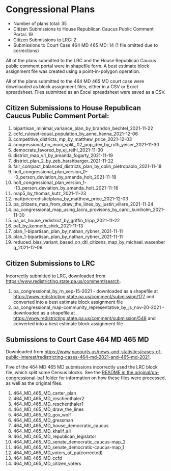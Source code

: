 # Congressional Plans

* Number of plans total: 35
* Citizen Submissions to House Republican Caucus Public Comment Portal: 19
* Citizen Submissions to LRC: 2
* Submissions to Court Case 464 MD 465 MD: 14 (1 file omitted due to corrections)

All of the plans submitted to the LRC and the House Republican Caucus public comment portal were in shapefile form. A best estimate block assignment file was created using a point-in-polygon operation.

All of the plans submitted to the 464 MD 465 MD court case were downloaded as block assignment files, either in a CSV or Excel spreadsheet. Files submitted as an Excel spreadsheet were saved as a CSV.

## Citizen Submissions to House Republican Caucus Public Comment Portal:

1. bipartisan_minimal_variance_plan_by_brandon_bechtel_2021-11-22
1. ccfd_ruleset-equal_population_by_anne_hanna_2021-12-06
1. competitive_districts_mp_by_matthew_price_2021-12-03
1. congressional_no_muni_split_.02_pop_dev_by_ruth_yeiser_2021-11-30
1. democrats_favored_by_ej_reihl_2021-11-30
1. district_map_v.1_by_amanda_fogarty_2021-11-19
1. district_plan_2_by_zeb_harshbarger_2021-11-22
1. fair_compact_balanced_districts_plan_by_colin_pietropaolo_2021-11-18
1. holt_congressional_plan_version_0--0_person_deviation_by_amanda_holt_2021-11-19
1. holt_congressional_plan_version_1--13_person_deviation_by_amanda_holt_2021-11-16
1. map5_by_thomas_kutz_2021-11-23
1. mattpriceredistictplana_by_matthew_price_2021-12-03
1. pa_citizens_map_from_draw_the_lines_by_justin_villere_2021-11-24
1. pa_congressional_map_using_lacra_provisons_by_carol_kuniholm_2021-11-30
1. pa_us_house_redistrict_by_griffin_tripp_2021-11-22
1. pa1_by_kenneth_shirk_2021-11-13
1. plan_1-bipartisan_plan_by_nathan_rybner_2021-11-11
1. plan_1-bipartisan_plan_by_nathan_rybner_2021-11-11
1. reduced_bias_variant_based_on_dtl_citizens_map_by_michael_waxenberg_2021-12-06

## Citizen Submissions to LRC

Incorrectly submitted to LRC, downloaded from <https://www.redistricting.state.pa.us/comment/search>.

1. pa_congressional_by_rn_sep-15-2021 - downloaded as a shapefile at <https://www.redistricting.state.pa.us/comment/submission/177> and converted into a best estimate block assignment file
1. pa_congressional_map-community_representative_by_js_nov-20-2021 - downloaded as a shapefile at <https://www.redistricting.state.pa.us/comment/submission/548> and converted into a best estimate block assignment file

## Submissions to Court Case 464 MD 465 MD

Downloaded from <https://www.pacourts.us/news-and-statistics/cases-of-public-interest/redistricting-cases-464-md-2021-and-465-md-2021>.

Five of the 464 MD 465 MD submissions incorrectly used the LRC block file, which split some Census blocks. See the [README in the original/pa-congressional-baf folder](../original/pa-congressional-baf/README.md) for information on how these files were processed, as well as the original files.

1. 464_MD_465_MD_carter_plan
1. 464_MD_465_MD_reschenthaler2
1. 464_MD_465_MD_reschenthaler1
1. 464_MD_465_MD_draw_the_lines
1. 464_MD_465_MD_gov_wolf
1. 464_MD_465_MD_gressman
1. 464_MD_465_MD_house_democratic_caucus
1. 464_MD_465_MD_khalif_ali
1. 464_MD_465_MD_republican_legislator
1. 464_MD_465_MD_senate_democratic_caucus-map_2
1. 464_MD_465_MD_senate_democratic-caucus-map_1
1. 464_MD_465_MD_voters_of_pa(corrected)
1. 464_MD_465_MD_ccfd
1. 464_MD_465_MD_citizen_voters
